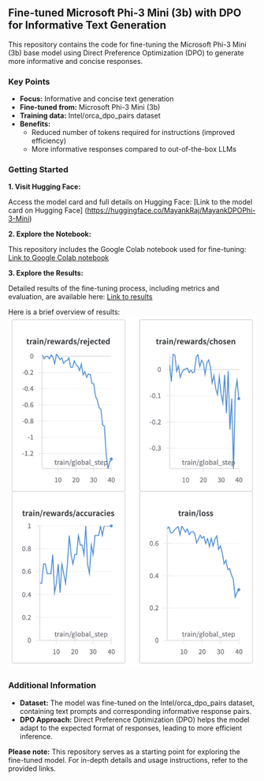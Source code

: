 ## Fine-tuned Microsoft Phi-3 Mini (3b) with DPO for Informative Text Generation

This repository contains the code for fine-tuning the Microsoft Phi-3 Mini (3b) base model using Direct Preference Optimization (DPO) to generate more informative and concise responses.

###  Key Points

- **Focus:** Informative and concise text generation
- **Fine-tuned from:** Microsoft Phi-3 Mini (3b)
- **Training data:** Intel/orca_dpo_pairs dataset
- **Benefits:**
    - Reduced number of tokens required for instructions (improved efficiency)
    - More informative responses compared to out-of-the-box LLMs

### Getting Started

**1. Visit Hugging Face:**

Access the model card and full details on Hugging Face: [Link to the model card on Hugging Face] (https://huggingface.co/MayankRaj/MayankDPOPhi-3-Mini)

**2. Explore the Notebook:**

This repository includes the Google Colab notebook used for fine-tuning: [Link to Google Colab notebook](https://github.com/mayank-raj1/Fine-tuned-Phi3Mini/blob/main/FineTune_Phi.ipynb)

**3. Explore the Results:**

Detailed results of the fine-tuning process, including metrics and evaluation, are available here: [Link to results](https://github.com/mayank-raj1/Fine-tuned-Phi3Mini/blob/main/Fine%20tuning%20Report%20Weights%20%26%20Biases.pdf)

Here is a brief overview of results:
![Main Results](https://raw.githubusercontent.com/mayank-raj1/Fine-tuned-Phi3Mini/main/MainResult.png)

### Additional Information

- **Dataset:** The model was fine-tuned on the Intel/orca_dpo_pairs dataset, containing text prompts and corresponding informative response pairs.
- **DPO Approach:** Direct Preference Optimization (DPO) helps the model adapt to the expected format of responses, leading to more efficient inference.

**Please note:** This repository serves as a starting point for exploring the fine-tuned model. For in-depth details and usage instructions, refer to the provided links.
